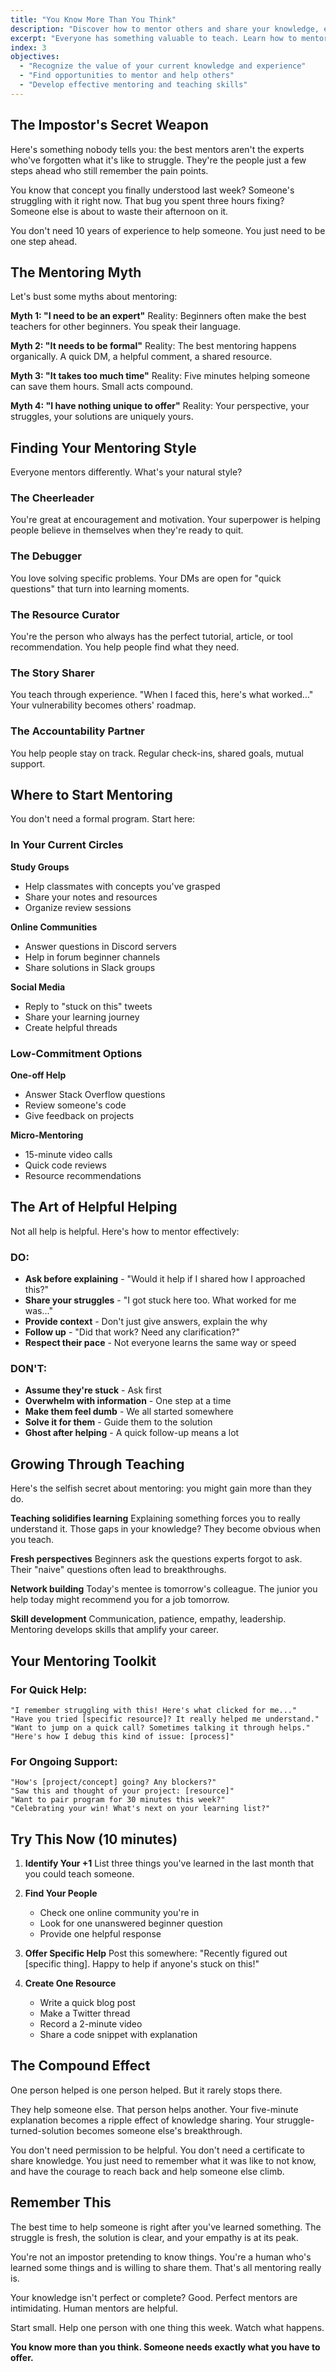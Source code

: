 ```yaml
---
title: "You Know More Than You Think"
description: "Discover how to mentor others and share your knowledge, even as a beginner"
excerpt: "Everyone has something valuable to teach. Learn how to mentor others and grow through teaching."
index: 3
objectives:
  - "Recognize the value of your current knowledge and experience"
  - "Find opportunities to mentor and help others"
  - "Develop effective mentoring and teaching skills"
---
```


## The Impostor's Secret Weapon

Here's something nobody tells you: the best mentors aren't the experts who've forgotten what it's like to struggle. They're the people just a few steps ahead who still remember the pain points.

You know that concept you finally understood last week? Someone's struggling with it right now. That bug you spent three hours fixing? Someone else is about to waste their afternoon on it.

You don't need 10 years of experience to help someone. You just need to be one step ahead.

## The Mentoring Myth

Let's bust some myths about mentoring:

**Myth 1: "I need to be an expert"**
Reality: Beginners often make the best teachers for other beginners. You speak their language.

**Myth 2: "It needs to be formal"**
Reality: The best mentoring happens organically. A quick DM, a helpful comment, a shared resource.

**Myth 3: "It takes too much time"**
Reality: Five minutes helping someone can save them hours. Small acts compound.

**Myth 4: "I have nothing unique to offer"**
Reality: Your perspective, your struggles, your solutions are uniquely yours.

## Finding Your Mentoring Style

Everyone mentors differently. What's your natural style?

### The Cheerleader

You're great at encouragement and motivation. Your superpower is helping people believe in themselves when they're ready to quit.

### The Debugger

You love solving specific problems. Your DMs are open for "quick questions" that turn into learning moments.

### The Resource Curator

You're the person who always has the perfect tutorial, article, or tool recommendation. You help people find what they need.

### The Story Sharer

You teach through experience. "When I faced this, here's what worked..." Your vulnerability becomes others' roadmap.

### The Accountability Partner

You help people stay on track. Regular check-ins, shared goals, mutual support.

## Where to Start Mentoring

You don't need a formal program. Start here:

### In Your Current Circles

**Study Groups**

- Help classmates with concepts you've grasped
- Share your notes and resources
- Organize review sessions

**Online Communities**

- Answer questions in Discord servers
- Help in forum beginner channels
- Share solutions in Slack groups

**Social Media**

- Reply to "stuck on this" tweets
- Share your learning journey
- Create helpful threads

### Low-Commitment Options

**One-off Help**

- Answer Stack Overflow questions
- Review someone's code
- Give feedback on projects

**Micro-Mentoring**

- 15-minute video calls
- Quick code reviews
- Resource recommendations

## The Art of Helpful Helping

Not all help is helpful. Here's how to mentor effectively:

### DO:

- **Ask before explaining** - "Would it help if I shared how I approached this?"
- **Share your struggles** - "I got stuck here too. What worked for me was..."
- **Provide context** - Don't just give answers, explain the why
- **Follow up** - "Did that work? Need any clarification?"
- **Respect their pace** - Not everyone learns the same way or speed

### DON'T:

- **Assume they're stuck** - Ask first
- **Overwhelm with information** - One step at a time
- **Make them feel dumb** - We all started somewhere
- **Solve it for them** - Guide them to the solution
- **Ghost after helping** - A quick follow-up means a lot

## Growing Through Teaching

Here's the selfish secret about mentoring: you might gain more than they do.

**Teaching solidifies learning**
Explaining something forces you to really understand it. Those gaps in your knowledge? They become obvious when you teach.

**Fresh perspectives**
Beginners ask the questions experts forgot to ask. Their "naive" questions often lead to breakthroughs.

**Network building**
Today's mentee is tomorrow's colleague. The junior you help today might recommend you for a job tomorrow.

**Skill development**
Communication, patience, empathy, leadership. Mentoring develops skills that amplify your career.

## Your Mentoring Toolkit

### For Quick Help:

```
"I remember struggling with this! Here's what clicked for me..."
"Have you tried [specific resource]? It really helped me understand."
"Want to jump on a quick call? Sometimes talking it through helps."
"Here's how I debug this kind of issue: [process]"
```

### For Ongoing Support:

```
"How's [project/concept] going? Any blockers?"
"Saw this and thought of your project: [resource]"
"Want to pair program for 30 minutes this week?"
"Celebrating your win! What's next on your learning list?"
```

## Try This Now (10 minutes)

1. **Identify Your +1**
   List three things you've learned in the last month that you could teach someone.

2. **Find Your People**
   - Check one online community you're in
   - Look for one unanswered beginner question
   - Provide one helpful response

3. **Offer Specific Help**
   Post this somewhere: "Recently figured out [specific thing]. Happy to help if anyone's stuck on this!"

4. **Create One Resource**
   - Write a quick blog post
   - Make a Twitter thread
   - Record a 2-minute video
   - Share a code snippet with explanation

## The Compound Effect

One person helped is one person helped. But it rarely stops there.

They help someone else. That person helps another. Your five-minute explanation becomes a ripple effect of knowledge sharing. Your struggle-turned-solution becomes someone else's breakthrough.

You don't need permission to be helpful. You don't need a certificate to share knowledge. You just need to remember what it was like to not know, and have the courage to reach back and help someone else climb.

## Remember This

The best time to help someone is right after you've learned something. The struggle is fresh, the solution is clear, and your empathy is at its peak.

You're not an impostor pretending to know things. You're a human who's learned some things and is willing to share them. That's all mentoring really is.

Your knowledge isn't perfect or complete? Good. Perfect mentors are intimidating. Human mentors are helpful.

Start small. Help one person with one thing this week. Watch what happens.

**You know more than you think. Someone needs exactly what you have to offer.**
